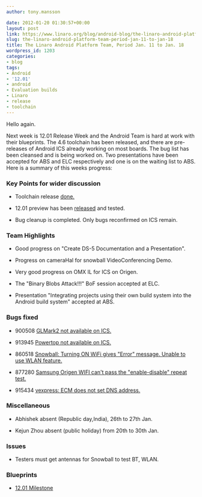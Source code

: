 ```yaml
---
author: tony.mansson

date: 2012-01-20 01:30:57+00:00
layout: post
link: https://www.linaro.org/blog/android-blog/the-linaro-android-platform-team-period-jan-11-to-jan-18/
slug: the-linaro-android-platform-team-period-jan-11-to-jan-18
title: The Linaro Android Platform Team, Period Jan. 11 to Jan. 18
wordpress_id: 1203
categories:
- blog
tags:
- Android
- '12.01'
- android
- Evaluation builds
- Linaro
- release
- toolchain
---
```


Hello again.

Next week is 12.01 Release Week and the Android Team is hard at work with their blueprints. The 4.6 toolchain has been released, and there are pre-releases of Android ICS already working on most boards. The bug list has been cleansed and is being worked on. Two presentations have been accepted for ABS and ELC respectively and one is on the waiting list to ABS. Here is a summary of this weeks progress:



### Key Points for wider discussion






  * Toolchain release	[ done.](https://android-build.linaro.org/builds/~linaro-android/toolchain-4.6-2012.01/)


  * 12.01 preview has been [ released](https://android-build.linaro.org/builds/~linaro-android/toolchain-4.6-2012.01/) and tested.


  * Bug cleanup is completed. Only bugs reconfirmed on ICS remain.





### Team Highlights







  * Good progress on "Create DS-5 Documentation and a Presentation".


  * Progress on cameraHal for snowball VideoConferencing Demo.


  * Very good progress on OMX IL for ICS on Origen.


  * The "Binary Blobs Attack!!!" BoF session accepted at ELC.


  * Presentation "Integrating projects using their own build system into the Android build system" accepted at ABS.




### Bugs fixed






  * 900508	[ GLMark2 not available on ICS.](https://bugs.launchpad.net/linaro-android/+bug/900508)


  * 913945	[ Powertop not available on ICS.](https://bugs.launchpad.net/linaro-android/+bug/913945)


  * 860518	[ Snowball: Turning ON WiFi gives "Error" message. Unable to use WLAN feature.](https://bugs.launchpad.net/linaro-android/+bug/860518)


  * 877280	[ Samsung Origen WIFI can't pass the "enable-disable" repeat test.](https://bugs.launchpad.net/linaro-android/+bug/877280)


  * 915434	[ vexpress: ECM does not set DNS address.](https://bugs.launchpad.net/linaro-android/+bug/915434)





### Miscellaneous






  * Abhishek absent (Republic day,India), 26th to 27th Jan.


  * Kejun Zhou absent (public holiday) from 20th to 30th Jan.




### Issues






  * Testers must get antennas for Snowball to test BT, WLAN.




### Blueprints






  * [12.01 Milestone](https://launchpad.net/linaro-android/+milestone/12.01)
